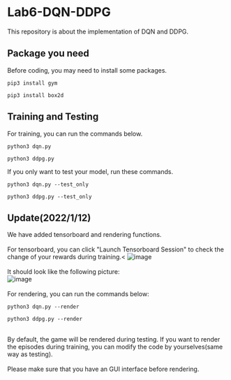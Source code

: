 # Lab6-DQN-DDPG
This repository is about the implementation of DQN and DDPG.
## Package you need
Before coding, you may need to install some packages.
```
pip3 install gym
```
```
pip3 install box2d
```
## Training and Testing
For training, you can run the commands below.
```
python3 dqn.py
```
```
python3 ddpg.py
```
If you only want to test your model, run these commands.
```
python3 dqn.py --test_only
```
```
python3 ddpg.py --test_only
```
## Update(2022/1/12)
We have added tensorboard and rendering functions.<br><br>
For tensorboard, you can click "Launch Tensorboard Session" to check the change of your rewards during training.<
![image](https://user-images.githubusercontent.com/68993019/149170835-72e84c5e-5173-48ce-b40c-882b657e4527.png)
<br><br>It should look like the following picture:<br>
![image](https://user-images.githubusercontent.com/68993019/149171918-68b64655-3765-4d96-b834-37a43d028e8a.png)
<br><br>For rendering, you can run the commands below:
```
python3 dqn.py --render
```
```
python3 ddpg.py --render
```
<br>By default, the game will be rendered during testing. If you want to render the episodes during training, you can modify the code by yourselves(same way as testing).
<br><br>Please make sure that you have an GUI interface before rendering.



